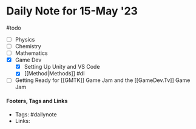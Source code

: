 
# Daily Note for 15-May '23
#todo
- [ ] Physics
- [ ] Chemistry
- [ ] Mathematics
- [x] Game Dev
	- [x] Setting Up Unity and VS Code
	- [x] [[Method|Methods]]
#dl 
- [ ] Getting Ready for [[GMTK]] Game Jam and the [[GameDev.Tv]] Game Jam

#### Footers, Tags and Links
- Tags: #dailynote 
- Links: 

[^1]: